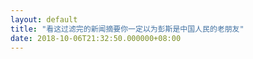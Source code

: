 ```yaml
---
layout: default
title: "看这过滤完的新闻摘要你一定以为彭斯是中国人民的老朋友"
date: 2018-10-06T21:32:50.000000+08:00
---
```




